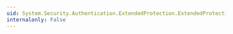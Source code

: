 ```yaml
---
uid: System.Security.Authentication.ExtendedProtection.ExtendedProtectionPolicy.OSSupportsExtendedProtection
internalonly: False
---
```

